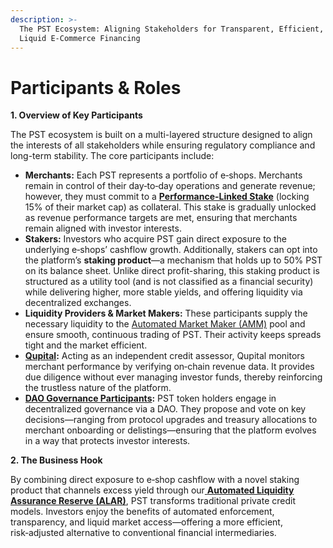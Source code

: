 ```yaml
---
description: >-
  The PST Ecosystem: Aligning Stakeholders for Transparent, Efficient, and
  Liquid E-Commerce Financing
---
```


# Participants & Roles

**1. Overview of Key Participants**

The PST ecosystem is built on a multi-layered structure designed to align the interests of all stakeholders while ensuring regulatory compliance and long-term stability. The core participants include:

* **Merchants:** Each PST represents a portfolio of e‑shops. Merchants remain in control of their day‑to‑day operations and generate revenue; however, they must commit to a [**Performance-Linked Stake**](<../README (2).md#performance-linked-stake>) (locking 15% of their market cap) as collateral. This stake is gradually unlocked as revenue performance targets are met, ensuring that merchants remain aligned with investor interests.
* **Stakers:** Investors who acquire PST gain direct exposure to the underlying e‑shops’ cashflow growth. Additionally, stakers can opt into the platform’s **staking product**—a mechanism that holds up to 50% PST on its balance sheet. Unlike direct profit-sharing, this staking product is structured as a utility tool (and is not classified as a financial security) while delivering higher, more stable yields, and offering liquidity via decentralized exchanges.
* **Liquidity Providers & Market Makers:** These participants supply the necessary liquidity to the [Automated Market Maker (AMM)](<../README (2).md#algorithmic-market-maker-amm>) pool and ensure smooth, continuous trading of PST. Their activity keeps spreads tight and the market efficient.
* [**Qupital**](<../README (2).md#qupital>)**:** Acting as an independent credit assessor, Qupital monitors merchant performance by verifying on‑chain revenue data. It provides due diligence without ever managing investor funds, thereby reinforcing the trustless nature of the platform.
* [**DAO Governance Participants**](<../README (2).md#dao-decentralized-autonomous-organization>)**:** PST token holders engage in decentralized governance via a DAO. They propose and vote on key decisions—ranging from protocol upgrades and treasury allocations to merchant onboarding or delistings—ensuring that the platform evolves in a way that protects investor interests.

**2. The Business Hook**

By combining direct exposure to e‑shop cashflow with a novel staking product that channels excess yield through our[ **Automated Liquidity Assurance Reserve (ALAR)**](<../README (2).md#automated-liquidity-assurance-reserve-alar>), PST transforms traditional private credit models. Investors enjoy the benefits of automated enforcement, transparency, and liquid market access—offering a more efficient, risk‑adjusted alternative to conventional financial intermediaries.
